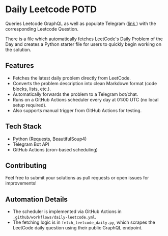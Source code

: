 # Daily Leetcode POTD

Queries Leetcode GraphQL as well as populate Telegram ([link ](https://t.me/+KukNOrH9lgI0YmNl)) with the corresponding Leetcode Question.

There is a file which automatically fetches LeetCode's Daily Problem of the Day and creates a Python starter file for users to quickly begin working on the solution.

## Features

- Fetches the latest daily problem directly from LeetCode.
- Converts the problem description into clean Markdown format (code blocks, lists, etc.).
- Automatically forwards the problem to a Telegram bot/chat.
- Runs on a GitHub Actions scheduler every day at 01:00 UTC (no local setup required).
- Also supports manual trigger from GitHub Actions for testing.

## Tech Stack

- Python (Requests, BeautifulSoup4)
- Telegram Bot API
- GitHub Actions (cron-based scheduling)


## Contributing

Feel free to submit your solutions as pull requests or open issues for improvements!

## Automation Details

- The scheduler is implemented via GitHub Actions in `.github/workflows/daily-leetcode.yml`.
- The fetching logic is in `fetch_leetcode_daily.py`, which scrapes the LeetCode daily question using their public GraphQL endpoint.
